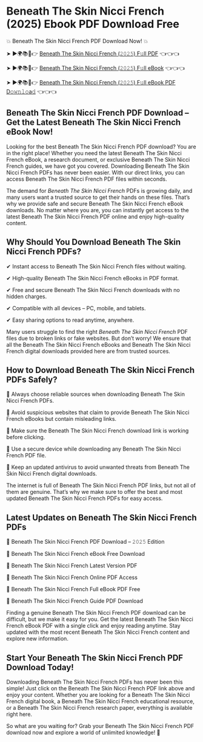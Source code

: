 # Beneath The Skin Nicci French (2025) Ebook PDF Download Free

💥 Beneath The Skin Nicci French PDF Download Now! 💥

➤ ►🌍📚📱👉 [Beneath The Skin Nicci French (𝟸𝟶𝟸𝟻) F𝚞ll PDF](https://getpdf.xyz/beneath-the-skin-nicci-french) 👈👈👈


➤ ►🌍📚📱👉 [Beneath The Skin Nicci French (𝟸𝟶𝟸𝟻) F𝚞ll eBook](https://getpdf.xyz/beneath-the-skin-nicci-french) 👈👈👈


➤ ►🌍📚📱👉 [Beneath The Skin Nicci French (𝟸𝟶𝟸𝟻) F𝚞ll eBook PDF D𝚘𝚠𝚗𝚕𝚘a𝚍](https://getpdf.xyz/beneath-the-skin-nicci-french) 👈👈👈


## Beneath The Skin Nicci French PDF Download – Get the Latest Beneath The Skin Nicci French eBook Now!

Looking for the best Beneath The Skin Nicci French PDF download? You are in the right place! Whether you need the latest Beneath The Skin Nicci French eBook, a research document, or exclusive Beneath The Skin Nicci French guides, we have got you covered. Downloading Beneath The Skin Nicci French PDFs has never been easier. With our direct links, you can access Beneath The Skin Nicci French PDF files within seconds.

The demand for *Beneath The Skin Nicci French* PDFs is growing daily, and many users want a trusted source to get their hands on these files. That’s why we provide safe and secure Beneath The Skin Nicci French eBook downloads. No matter where you are, you can instantly get access to the latest Beneath The Skin Nicci French PDF online and enjoy high-quality content.

## Why Should You Download Beneath The Skin Nicci French PDFs?

✔ Instant access to Beneath The Skin Nicci French files without waiting.

✔ High-quality Beneath The Skin Nicci French eBooks in PDF format.

✔ Free and secure Beneath The Skin Nicci French downloads with no hidden charges.

✔ Compatible with all devices – PC, mobile, and tablets.

✔ Easy sharing options to read anytime, anywhere.

Many users struggle to find the right *Beneath The Skin Nicci French* PDF files due to broken links or fake websites. But don’t worry! We ensure that all the Beneath The Skin Nicci French eBooks and Beneath The Skin Nicci French digital downloads provided here are from trusted sources.

## How to Download Beneath The Skin Nicci French PDFs Safely?

📌 Always choose reliable sources when downloading Beneath The Skin Nicci French PDFs.

📌 Avoid suspicious websites that claim to provide Beneath The Skin Nicci French eBooks but contain misleading links.

📌 Make sure the Beneath The Skin Nicci French download link is working before clicking.

📌 Use a secure device while downloading any Beneath The Skin Nicci French PDF file.

📌 Keep an updated antivirus to avoid unwanted threats from Beneath The Skin Nicci French digital downloads.

The internet is full of Beneath The Skin Nicci French PDF links, but not all of them are genuine. That’s why we make sure to offer the best and most updated Beneath The Skin Nicci French PDFs for easy access.

## Latest Updates on Beneath The Skin Nicci French PDFs

🔹 Beneath The Skin Nicci French PDF Download – 𝟸𝟶𝟸𝟻 Edition

🔹 Beneath The Skin Nicci French eBook Free Download

🔹 Beneath The Skin Nicci French Latest Version PDF

🔹 Beneath The Skin Nicci French Online PDF Access

🔹 Beneath The Skin Nicci French Full eBook PDF Free

🔹 Beneath The Skin Nicci French Guide PDF Download

Finding a genuine Beneath The Skin Nicci French PDF download can be difficult, but we make it easy for you. Get the latest Beneath The Skin Nicci French eBook PDF with a single click and enjoy reading anytime. Stay updated with the most recent Beneath The Skin Nicci French content and explore new information.

## Start Your Beneath The Skin Nicci French PDF Download Today!

Downloading Beneath The Skin Nicci French PDFs has never been this simple! Just click on the Beneath The Skin Nicci French PDF link above and enjoy your content. Whether you are looking for a Beneath The Skin Nicci French digital book, a Beneath The Skin Nicci French educational resource, or a Beneath The Skin Nicci French research paper, everything is available right here.

So what are you waiting for? Grab your Beneath The Skin Nicci French PDF download now and explore a world of unlimited knowledge! 🚀